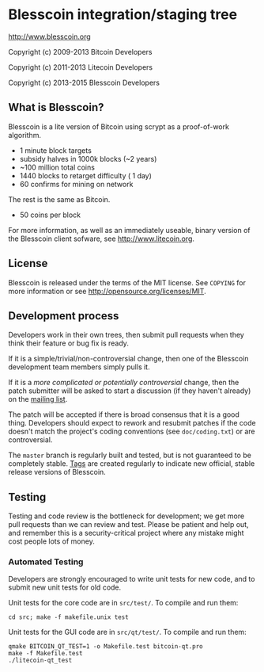 Blesscoin integration/staging tree
================================

http://www.blesscoin.org

Copyright (c) 2009-2013 Bitcoin Developers

Copyright (c) 2011-2013 Litecoin Developers

Copyright (c) 2013-2015 Blesscoin Developers

What is Blesscoin?
----------------

Blesscoin is a lite version of Bitcoin using scrypt as a proof-of-work algorithm.
 - 1 minute block targets
 - subsidy halves in 1000k blocks (~2 years)
 - ~100 million total coins
 - 1440 blocks to retarget difficulty ( 1 day)
 - 60 confirms for mining on network

The rest is the same as Bitcoin.
 - 50 coins per block

For more information, as well as an immediately useable, binary version of
the Blesscoin client sofware, see http://www.litecoin.org.

License
-------

Blesscoin is released under the terms of the MIT license. See `COPYING` for more
information or see http://opensource.org/licenses/MIT.

Development process
-------------------

Developers work in their own trees, then submit pull requests when they think
their feature or bug fix is ready.

If it is a simple/trivial/non-controversial change, then one of the Blesscoin
development team members simply pulls it.

If it is a *more complicated or potentially controversial* change, then the patch
submitter will be asked to start a discussion (if they haven't already) on the
[mailing list](http://sourceforge.net/mailarchive/forum.php?forum_name=bitcoin-development).

The patch will be accepted if there is broad consensus that it is a good thing.
Developers should expect to rework and resubmit patches if the code doesn't
match the project's coding conventions (see `doc/coding.txt`) or are
controversial.

The `master` branch is regularly built and tested, but is not guaranteed to be
completely stable. [Tags](https://github.com/bitcoin/bitcoin/tags) are created
regularly to indicate new official, stable release versions of Blesscoin.

Testing
-------

Testing and code review is the bottleneck for development; we get more pull
requests than we can review and test. Please be patient and help out, and
remember this is a security-critical project where any mistake might cost people
lots of money.

### Automated Testing

Developers are strongly encouraged to write unit tests for new code, and to
submit new unit tests for old code.

Unit tests for the core code are in `src/test/`. To compile and run them:

    cd src; make -f makefile.unix test

Unit tests for the GUI code are in `src/qt/test/`. To compile and run them:

    qmake BITCOIN_QT_TEST=1 -o Makefile.test bitcoin-qt.pro
    make -f Makefile.test
    ./litecoin-qt_test

